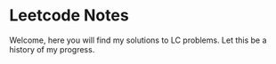 # Leetcode Notes
Welcome, here you will find my solutions to LC problems. Let this be a history of my progress.
